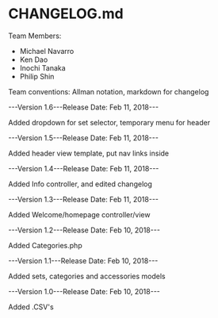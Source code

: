 # CHANGELOG.md

Team Members:
- Michael Navarro
- Ken Dao
- Inochi Tanaka
- Philip Shin

Team conventions: Allman notation, markdown for changelog

---Version 1.6---Release Date: Feb 11, 2018---

Added dropdown for set selector, temporary menu for header

---Version 1.5---Release Date: Feb 11, 2018---

Added header view template, put nav links inside

---Version 1.4---Release Date: Feb 11, 2018---

Added Info controller, and edited changelog

---Version 1.3---Release Date: Feb 11, 2018---

Added Welcome/homepage controller/view

---Version 1.2---Release Date: Feb 10, 2018---

Added Categories.php

---Version 1.1---Release Date: Feb 10, 2018---

Added sets, categories and accessories models

---Version 1.0---Release Date: Feb 10, 2018---

Added .CSV's